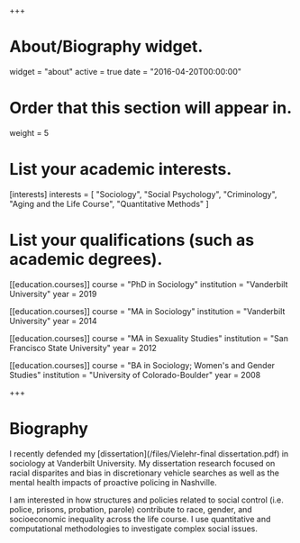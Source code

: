 +++
# About/Biography widget.
widget = "about"
active = true
date = "2016-04-20T00:00:00"

# Order that this section will appear in.
weight = 5

# List your academic interests.
[interests]
  interests = [
    "Sociology",
    "Social Psychology",
    "Criminology",
    "Aging and the Life Course",
    "Quantitative Methods"
  ]

# List your qualifications (such as academic degrees).
[[education.courses]]
  course = "PhD in Sociology"
  institution = "Vanderbilt University"
  year = 2019

[[education.courses]]
  course = "MA in Sociology"
  institution = "Vanderbilt University"
  year = 2014

[[education.courses]]
  course = "MA in Sexuality Studies"
  institution = "San Francisco State University"
  year = 2012
  
[[education.courses]]
  course = "BA in Sociology; Women's and Gender Studies"
  institution = "University of Colorado-Boulder"
  year = 2008
 
+++

# Biography

I recently defended my [dissertation](/files/Vielehr-final dissertation.pdf) in sociology at Vanderbilt University. My dissertation research focused on racial disparites and bias in discretionary vehicle searches as well as the mental health impacts of proactive policing in Nashville. 

I am interested in how structures and policies related to social control (i.e. police, prisons, probation, parole) contribute to race, gender, and socioeconomic inequality across the life course. I use quantitative and computational methodologies to investigate complex social issues.
